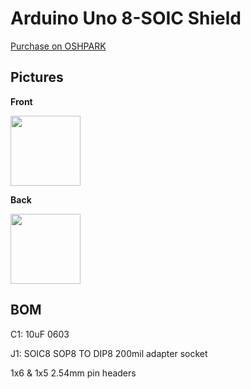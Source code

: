 # Arduino Uno 8-SOIC Shield

[Purchase on OSHPARK](https://oshpark.com/shared_projects/mIMmTXP0)


## Pictures

**Front**

<img src="https://raw.githubusercontent.com/MrHDR/Arduino-8-SOIC-Flasher-Shield/master/front.png" width="112">

**Back**

<img src="https://raw.githubusercontent.com/MrHDR/Arduino-8-SOIC-Flasher-Shield/master/back.png" width="112">

## BOM

C1: 10uF 0603

J1: SOIC8 SOP8 TO DIP8 200mil adapter socket

1x6 & 1x5 2.54mm pin headers

